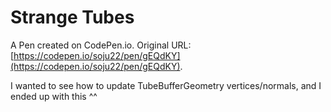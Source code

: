# Strange Tubes

A Pen created on CodePen.io. Original URL: [https://codepen.io/soju22/pen/gEQdKY](https://codepen.io/soju22/pen/gEQdKY).

I wanted to see how to update TubeBufferGeometry vertices/normals, and I ended up with this ^^